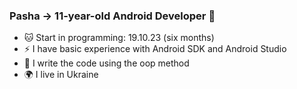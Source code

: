 ### Pasha -> 11-year-old Android Developer  👋

- 🐱 Start in programming: 19.10.23 (six months)
- ⚡ I have basic experience with Android SDK and Android Studio
- 🌱 I write the code using the oop method
- 🌍 I live in Ukraine 
<!--
**Deizerok/Deizerok** is a ✨ _special_ ✨ repository because its `README.md` (this file) appears on your GitHub profile.

Here are some ideas to get you started:

- 🔭 I’m currently working on ...
- 🌱 I’m currently learning ...
- 👯 I’m looking to collaborate on ...
- 🤔 I’m looking for help with ...
- 💬 Ask me about ...
- 📫 How to reach me: ...
- 😄 Pronouns: ...
- ⚡ Fun fact: ...
-->
